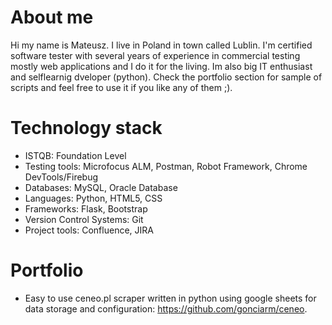 
# About me
Hi my name is Mateusz. I live in Poland in town called Lublin. I'm certified software tester with several years of experience in commercial testing mostly web applications and I do it for the living. Im also big IT enthusiast and selflearnig dveloper (python). Check the portfolio section for sample of scripts and feel free to use it if you like any of them ;).
# Technology stack
* ISTQB: Foundation Level
* Testing tools: Microfocus ALM, Postman, Robot Framework, Chrome DevTools/Firebug
* Databases: MySQL, Oracle Database
* Languages: Python, HTML5, CSS
* Frameworks: Flask, Bootstrap
* Version Control Systems: Git
* Project tools: Confluence, JIRA
# Portfolio
- Easy to use ceneo.pl scraper written in python using google sheets for data storage and configuration: https://github.com/gonciarm/ceneo.
